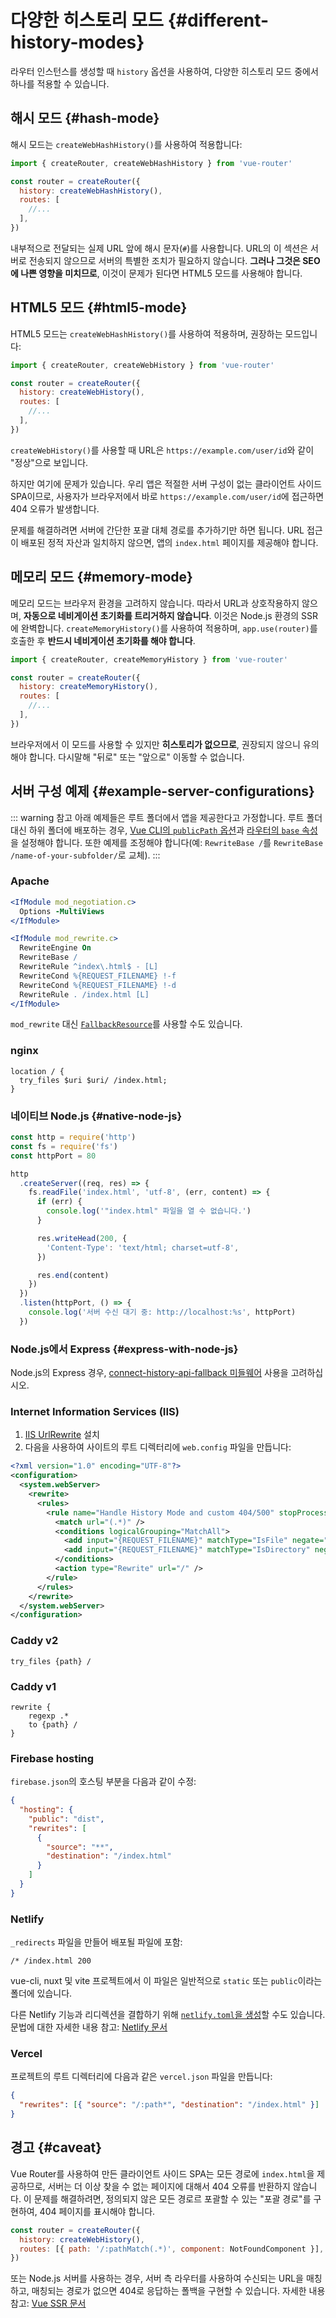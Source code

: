 # 다양한 히스토리 모드 {#different-history-modes}

라우터 인스턴스를 생성할 때 `history` 옵션을 사용하여,
다양한 히스토리 모드 중에서 하나를 적용할 수 있습니다.

## 해시 모드 {#hash-mode}

해시 모드는 `createWebHashHistory()`를 사용하여 적용합니다:

```js
import { createRouter, createWebHashHistory } from 'vue-router'

const router = createRouter({
  history: createWebHashHistory(),
  routes: [
    //...
  ],
})
```

내부적으로 전달되는 실제 URL 앞에 해시 문자(`#`)를 사용합니다.
URL의 이 섹션은 서버로 전송되지 않으므로 서버의 특별한 조치가 필요하지 않습니다.
**그러나 그것은 SEO에 나쁜 영향을 미치므로**,
이것이 문제가 된다면 HTML5 모드를 사용해야 합니다.

## HTML5 모드 {#html5-mode}

HTML5 모드는 `createWebHashHistory()`를 사용하여 적용하며,
권장하는 모드입니다:

```js
import { createRouter, createWebHistory } from 'vue-router'

const router = createRouter({
  history: createWebHistory(),
  routes: [
    //...
  ],
})
```

`createWebHistory()`를 사용할 때 URL은 `https://example.com/user/id`와 같이 "정상"으로 보입니다.

하지만 여기에 문제가 있습니다.
우리 앱은 적절한 서버 구성이 없는 클라이언트 사이드 SPA이므로,
사용자가 브라우저에서 바로 `https://example.com/user/id`에 접근하면 404 오류가 발생합니다.

문제를 해결하려면 서버에 간단한 포괄 대체 경로를 추가하기만 하면 됩니다.
URL 접근이 배포된 정적 자산과 일치하지 않으면,
앱의 `index.html` 페이지를 제공해야 합니다.

## 메모리 모드 {#memory-mode}

메모리 모드는 브라우저 환경을 고려하지 않습니다.
따라서 URL과 상호작용하지 않으며,
**자동으로 네비게이션 초기화를 트리거하지 않습니다**.
이것은 Node.js 환경의 SSR에 완벽합니다.
`createMemoryHistory()`를 사용하여 적용하며,
`app.use(router)`를 호출한 후 **반드시 네비게이션 초기화를 해야 합니다**.

```js
import { createRouter, createMemoryHistory } from 'vue-router'

const router = createRouter({
  history: createMemoryHistory(),
  routes: [
    //...
  ],
})
```

브라우저에서 이 모드를 사용할 수 있지만 **히스토리가 없으므로**,
권장되지 않으니 유의해야 합니다.
다시말해 "뒤로" 또는 "앞으로" 이동할 수 없습니다.

## 서버 구성 예제 {#example-server-configurations}

::: warning 참고
아래 예제들은 루트 폴더에서 앱을 제공한다고 가정합니다.
루트 폴더 대신 하위 폴더에 배포하는 경우,
[Vue CLI의 `publicPath` 옵션](https://cli.vuejs.org/config/#publicpath)과 [라우터의 `base` 속성](/api/#createwebhistory)을 설정해야 합니다.
또한 예제를 조정해야 합니다(예: `RewriteBase /`를 `RewriteBase /name-of-your-subfolder/`로 교체).
:::

### Apache

```apache
<IfModule mod_negotiation.c>
  Options -MultiViews
</IfModule>

<IfModule mod_rewrite.c>
  RewriteEngine On
  RewriteBase /
  RewriteRule ^index\.html$ - [L]
  RewriteCond %{REQUEST_FILENAME} !-f
  RewriteCond %{REQUEST_FILENAME} !-d
  RewriteRule . /index.html [L]
</IfModule>
```

`mod_rewrite` 대신 [`FallbackResource`](https://httpd.apache.org/docs/2.2/mod/mod_dir.html#fallbackresource)를 사용할 수도 있습니다.

### nginx

```nginx
location / {
  try_files $uri $uri/ /index.html;
}
```

### 네이티브 Node.js {#native-node-js}

```js
const http = require('http')
const fs = require('fs')
const httpPort = 80

http
  .createServer((req, res) => {
    fs.readFile('index.html', 'utf-8', (err, content) => {
      if (err) {
        console.log('"index.html" 파일을 열 수 없습니다.')
      }

      res.writeHead(200, {
        'Content-Type': 'text/html; charset=utf-8',
      })

      res.end(content)
    })
  })
  .listen(httpPort, () => {
    console.log('서버 수신 대기 중: http://localhost:%s', httpPort)
  })
```

### Node.js에서 Express {#express-with-node-js}

Node.js의 Express 경우,
[connect-history-api-fallback 미들웨어](https://github.com/bripkens/connect-history-api-fallback) 사용을 고려하십시오.

### Internet Information Services (IIS)

1. [IIS UrlRewrite](https://www.iis.net/downloads/microsoft/url-rewrite) 설치
3. 다음을 사용하여 사이트의 루트 디렉터리에 `web.config` 파일을 만듭니다:

```xml
<?xml version="1.0" encoding="UTF-8"?>
<configuration>
  <system.webServer>
    <rewrite>
      <rules>
        <rule name="Handle History Mode and custom 404/500" stopProcessing="true">
          <match url="(.*)" />
          <conditions logicalGrouping="MatchAll">
            <add input="{REQUEST_FILENAME}" matchType="IsFile" negate="true" />
            <add input="{REQUEST_FILENAME}" matchType="IsDirectory" negate="true" />
          </conditions>
          <action type="Rewrite" url="/" />
        </rule>
      </rules>
    </rewrite>
  </system.webServer>
</configuration>
```

### Caddy v2

```
try_files {path} /
```

### Caddy v1

```
rewrite {
    regexp .*
    to {path} /
}
```

### Firebase hosting

`firebase.json`의 호스팅 부분을 다음과 같이 수정:

```json
{
  "hosting": {
    "public": "dist",
    "rewrites": [
      {
        "source": "**",
        "destination": "/index.html"
      }
    ]
  }
}
```

### Netlify

`_redirects` 파일을 만들어 배포될 파일에 포함:

```
/* /index.html 200
```

vue-cli, nuxt 및 vite 프로젝트에서 이 파일은 일반적으로 `static` 또는 `public`이라는 폴더에 있습니다.

다른 Netlify 기능과 리디렉션을 결합하기 위해 [`netlify.toml`을 생성](https://docs.netlify.com/configure-builds/file-based-configuration/)할 수도 있습니다.
문법에 대한 자세한 내용 참고: [Netlify 문서](https://docs.netlify.com/routing/redirects/rewrites-proxies/#history-pushstate-and-single-page-apps)

### Vercel

프로젝트의 루트 디렉터리에 다음과 같은 `vercel.json` 파일을 만듭니다:

```json
{
  "rewrites": [{ "source": "/:path*", "destination": "/index.html" }]
}
```

## 경고 {#caveat}

Vue Router를 사용하여 만든 클라이언트 사이드 SPA는 모든 경로에 `index.html`을 제공하므로,
서버는 더 이상 찾을 수 없는 페이지에 대해서 404 오류를 반환하지 않습니다.
이 문제를 해결하려면,
정의되지 않은 모든 경로르 포괄할 수 있는 "포괄 경로"를 구현하여,
404 페이지를 표시해야 합니다.

```js
const router = createRouter({
  history: createWebHistory(),
  routes: [{ path: '/:pathMatch(.*)', component: NotFoundComponent }],
})
```

또는 Node.js 서버를 사용하는 경우,
서버 측 라우터를 사용하여 수신되는 URL을 매칭하고,
매칭되는 경로가 없으면 404로 응답하는 폴백을 구현할 수 있습니다.
자세한 내용 참고: [Vue SSR 문서](https://v3-docs.vuejs-korea.org/guide/scaling-up/ssr.html)